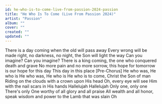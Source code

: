 ```yaml
---
id: he-who-is-to-come-live-from-passion-2024-passion
title: "He Who Is To Come (Live From Passion 2024)"
artist: "Passion"
album: ""
cover: ""
created: ""
updated: ""
---
```


There is a day coming when the old will pass away
Every wrong will be made right, no darkness, no night, the Son will light the way
Can you imagine? Can you imagine?
There is a king coming, the one who conquered death and grave
No more pain and no more sorrow, this hope for tomorrow is our hope for this day
This day in this place
[Pre-Chorus]
He who was, He who is
He who was, He who is
He who is to come, Christ the Son of man
Riding on the clouds with a crown upon His head
Oh, every eye will see Him with the nail scars in His hands
Hallelujah
Hallelujah
Only one, only one
There's only One worthy of all glory and all praise
All wealth and all honor, speak wisdom and power to the Lamb that was slain
Oh